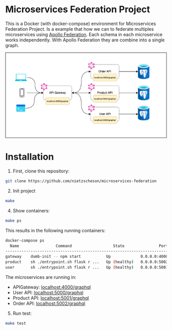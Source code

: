 Microservices Federation Project
==============

This is a Docker (with docker-compose) environment for Microservices Federation Project.
Is a example that how we can to federate multiples microservices using [Apollo Federation](https://www.apollographql.com/docs/federation/).
Each schema in each microservice works independently. With Apollo Federation they are combine into a single graph.

![Microservices Federation](./docs/microservices-federation.png?raw=true "Graph of Microservices Federation")

# Installation

1. First, clone this repository:

```bash
git clone https://github.com/nietzscheson/microservices-federation
```
2. Init project
```bash
make
```
4. Show containers:
```bash
make ps
```
This results in the following running containers:
```bash
docker-compose ps
  Name                Command                  State               Ports
---------------------------------------------------------------------------------
gateway    dumb-init -- npm start           Up             0.0.0.0:4000->80/tcp
product    sh ./entrypoint.sh flask r ...   Up (healthy)   0.0.0.0:5002->5000/tcp
user       sh ./entrypoint.sh flask r ...   Up (healthy)   0.0.0.0:5001->5000/tcp
```
The microservices are running in:

- APIGateway: [localhost:4000/graphql](http://localhost:4000/graphql)
- User API: [localhost:5000/graphql](http://localhost:5001/graphql)
- Product API: [localhost:5001/graphql](http://localhost:5002/graphql)
- Order API: [localhost:5002/graphql](http://localhost:5003/graphql)

5. Run test:
```bash
make test
```
